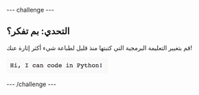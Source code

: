 --- challenge ---
## التحدي: بم تفكر؟
قم بتغيير التعليمة البرمجية التي كتبتها منذ قليل لطباعة شيء أكثر إثارة عنك!

![screenshot](images/me-mind.png)

--- /challenge ---
